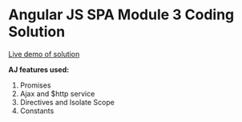 Angular JS SPA Module 3 Coding Solution
=======
[Live demo of solution](https://stsourdos.github.io/angular-js/module3-solution/index.html)

**AJ features used:**

1. Promises
2. Ajax and $http service
3. Directives and Isolate Scope
4. Constants

